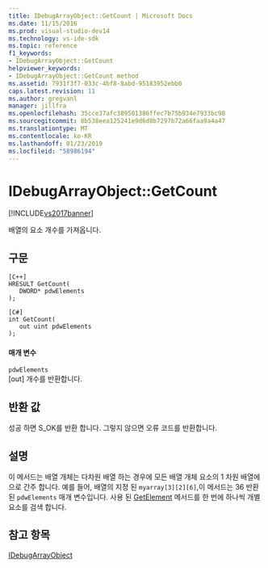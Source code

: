 ```yaml
---
title: IDebugArrayObject::GetCount | Microsoft Docs
ms.date: 11/15/2016
ms.prod: visual-studio-dev14
ms.technology: vs-ide-sdk
ms.topic: reference
f1_keywords:
- IDebugArrayObject::GetCount
helpviewer_keywords:
- IDebugArrayObject::GetCount method
ms.assetid: 7931f3f7-033c-4bf8-8abd-95183952ebb0
caps.latest.revision: 11
ms.author: gregvanl
manager: jillfra
ms.openlocfilehash: 35cce37afc389501386ffec7b75b934e7933bc98
ms.sourcegitcommit: 8b538eea125241e9d6d8b7297b72a66faa9a4a47
ms.translationtype: MT
ms.contentlocale: ko-KR
ms.lasthandoff: 01/23/2019
ms.locfileid: "58986194"
---
```

# <a name="idebugarrayobjectgetcount"></a>IDebugArrayObject::GetCount
[!INCLUDE[vs2017banner](../../../includes/vs2017banner.md)]

배열의 요소 개수를 가져옵니다.  
  
## <a name="syntax"></a>구문  
  
```  
[C++]  
HRESULT GetCount(   
   DWORD* pdwElements  
);  
```  
  
```  
[C#]  
int GetCount(  
   out uint pdwElements  
);  
```  
  
#### <a name="parameters"></a>매개 변수  
 `pdwElements`  
 [out] 개수를 반환합니다.  
  
## <a name="return-value"></a>반환 값  
 성공 하면 S_OK를 반환 합니다. 그렇지 않으면 오류 코드를 반환합니다.  
  
## <a name="remarks"></a>설명  
 이 메서드는 배열 개체는 다차원 배열 하는 경우에 모든 배열 개체 요소의 1 차원 배열에으로 간주 합니다. 예를 들어, 배열의 지정 된 `myarray[3][2][6]`,이 메서드는 36 반환 된 `pdwElements` 매개 변수입니다. 사용 된 [GetElement](../../../extensibility/debugger/reference/idebugarrayobject-getelement.md) 메서드를 한 번에 하나씩 개별 요소를 검색 합니다.  
  
## <a name="see-also"></a>참고 항목  
 [IDebugArrayObject](../../../extensibility/debugger/reference/idebugarrayobject.md)
